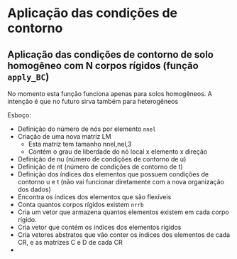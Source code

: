 # Aplicação das condições de contorno

## Aplicação das condições de contorno de solo homogêneo com N corpos rígidos (função `apply_BC`)

No momento esta função funciona apenas para solos homogêneos. A intenção é que no futuro sirva também para heterogêneos

Esboço:

- Definição do número de nós por elemento `nnel`
- Criação de uma nova matriz LM
    - Esta matriz tem tamanho nnel,nel,3
    - Contém o grau de liberdade do nó local x elemento x direção
- Definição de nu (número de condições de contorno de u)
- Definição de nt (número de condições de contorno de t)
- Definição dos índices dos elementos que possuem condições de contorno u e t (não vai funcionar diretamente com a nova organização dos dados)
- Encontra os índices dos elementos que são flexíveis
- Conta quantos corpos rígidos existem `nrrb`
- Cria um vetor que armazena quantos elementos existem em cada corpo rígido.
- Cria vetor que contém os índices dos elementos rígidos
- Cria vetores abstratos que vão conter os índices dos elementos de cada CR, e as matrizes C e D de cada CR
- 